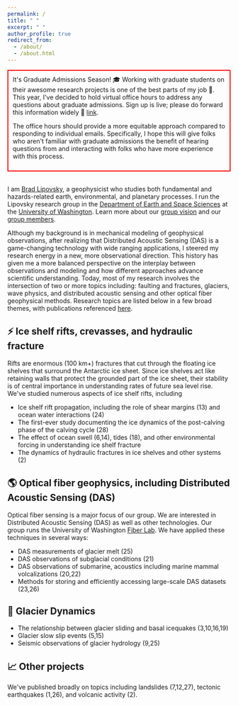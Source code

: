 ```yaml
---
permalink: /
title: " "
excerpt: " "
author_profile: true
redirect_from: 
  - /about/
  - /about.html
---
```

<div style="border: 2px solid red; padding: 10px;">
It's Graduate Admissions Season! 🎓 Working with graduate students on their awesome research projects is one of the best parts of my job 🤩. This year, I've decided to hold virtual office hours to address any questions about graduate admissions. Sign up is live; please do forward this information widely 📨 <a href="https://docs.google.com/forms/d/e/1FAIpQLSdhraYqzWE33AIuCPiLdknDXMlrjTI-j3BWlSgQPZUQIROY-w/viewform">link</a>.

The office hours should provide a more equitable approach compared to responding to individual emails. Specifically, I hope this will give folks who aren't familiar with graduate admissions the benefit of hearing questions from and interacting with folks who have more experience with this process.
</div><br>

I am [Brad Lipovsky](https://www.ess.washington.edu/people/profile.php?pid=lipovsky--brad), a geophysicist who studies both fundamental and hazards-related earth, environmental, and planetary processes. I run the Lipovsky research group in the [Department of Earth and Space Sciences](http://ess.uw.edu) at the [University of Washington](http://washington.edu). Learn more about our [group vision](https://github.com/bradlipovsky/group-vision/blob/main/group-vision.md) and our [group members](https://bradlipovsky.github.io/people/).

Although my background is in mechanical modeling of geophysical observations, after realizing that Distributed Acoustic Sensing (DAS) is a game-changing technology with wide ranging applications, I steered my research energy in a new, more observational direction. This history has given me a more balanced perspective on the interplay between observations and modeling and how different approaches advance scientific understanding. Today, most of my research involves the intersection of two or more topics including:  faulting and fractures, glaciers, wave physics, and distributed acoustic sensing and other optical fiber geophysical methods. Research topics are listed below in a few broad themes, with publications referenced [here](https://bradlipovsky.github.io/files/cv.pdf).

## ⚡ Ice shelf rifts, crevasses, and hydraulic fracture
Rifts are enormous (100 km+) fractures that cut through the floating ice shelves that surround the Antarctic ice sheet. Since ice shelves act like retaining walls that protect the grounded part of the ice sheet, their stability is of central importance in understanding rates of future sea level rise.  We've studied numerous aspects of ice shelf rifts, including
- Ice shelf rift propagation, including the role of shear margins (13) and ocean water interactions (24)
- The first-ever study documenting the ice dynamics of the post-calving phase of the calving cycle (28)
- The effect of ocean swell (6,14), tides (18), and other environmental forcing in understanding ice shelf fracture
- The dynamics of hydraulic fractures in ice shelves and other systems (2)

## 🌎 Optical fiber geophysics, including Distributed Acoustic Sensing (DAS)
Optical fiber sensing is a major focus of our group. We are interested in Distributed Acoustic Sensing (DAS) as well as other technologies.  Our group runs the University of Washington [Fiber Lab](http://fiberlab.uw.edu). We have applied these techniques in several ways:
- DAS measurements of glacier melt (25)
- DAS observations of subglacial conditions (21)
- DAS observations of submarine, acoustics including marine mammal volcalizations (20,22)
- Methods for storing and efficiently accessing large-scale DAS datasets (23,26)

## 🧊 Glacier Dynamics 
- The relationship between glacier sliding and basal icequakes (3,10,16,19)
- Glacier slow slip events (5,15)
- Seismic observations of glacier hydrology (9,25)

## 📈 Other projects
We've published broadly on topics including landslides (7,12,27), tectonic earthquakes (1,26), and volcanic activity (2).
